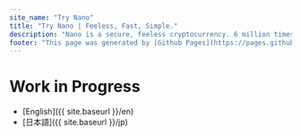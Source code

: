 ```yaml
---
site_name: "Try Nano"
title: "Try Nano | Feeless, Fast, Simple."
description: "Nano is a secure, feeless cryptocurrency. 6 million times greener than Bitcoin. As fast as a credit card. Experience Nano first-hand in under 5 minutes."
footer: "This page was generated by [Github Pages](https://pages.github.com). This site is not affiliated with [nano.org](https://nano.org)."
---
```


# Work in Progress

* [English]({{ site.baseurl }}/en)
* [日本語]({{ site.baseurl }}/jp)